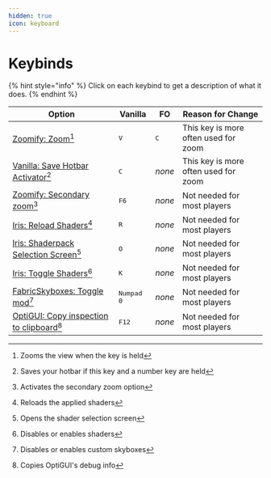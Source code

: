 ```yaml
---
hidden: true
icon: keyboard
---
```


# Keybinds

{% hint style="info" %}
Click on each keybind to get a description of what it does.
{% endhint %}

| Option                                                          | Vanilla             | FO           | Reason for Change                    |
| --------------------------------------------------------------- | ------------------- | ------------ | ------------------------------------ |
| [Zoomify: Zoom](#user-content-fn-1)[^1]                         | <kbd>V</kbd>        | <kbd>C</kbd> | This key is more often used for zoom |
| [Vanilla: Save Hotbar Activator](#user-content-fn-2)[^2]        | <kbd>C</kbd>        | _none_       | This key is more often used for zoom |
| [Zoomify: Secondary zoom](#user-content-fn-3)[^3]               | <kbd>F6</kbd>       | _none_       | Not needed for most players          |
| [Iris: Reload Shaders](#user-content-fn-4)[^4]                  | <kbd>R</kbd>        | _none_       | Not needed for most players          |
| [Iris: Shaderpack Selection Screen](#user-content-fn-5)[^5]     | <kbd>O</kbd>        | _none_       | Not needed for most players          |
| [Iris: Toggle Shaders](#user-content-fn-6)[^6]                  | <kbd>K</kbd>        | _none_       | Not needed for most players          |
| [FabricSkyboxes: Toggle mod](#user-content-fn-7)[^7]            | <kbd>Numpad 0</kbd> | _none_       | Not needed for most players          |
| [OptiGUI: Copy inspection to clipboard](#user-content-fn-8)[^8] | <kbd>F12</kbd>      | _none_       | Not needed for most players          |

[^1]: Zooms the view when the key is held

[^2]: Saves your hotbar if this key and a number key are held

[^3]: Activates the secondary zoom option

[^4]: Reloads the applied shaders

[^5]: Opens the shader selection screen

[^6]: Disables or enables shaders

[^7]: Disables or enables custom skyboxes

[^8]: Copies OptiGUI's debug info
